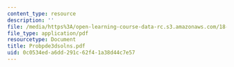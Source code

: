 ```yaml
---
content_type: resource
description: ''
file: /media/https%3A/open-learning-course-data-rc.s3.amazonaws.com/18-303-linear-partial-differential-equations-fall-2006/0c0534eda6dd291c62f41a38d44c7e57_Probpde3dsolns.pdf
file_type: application/pdf
resourcetype: Document
title: Probpde3dsolns.pdf
uid: 0c0534ed-a6dd-291c-62f4-1a38d44c7e57
---
```

